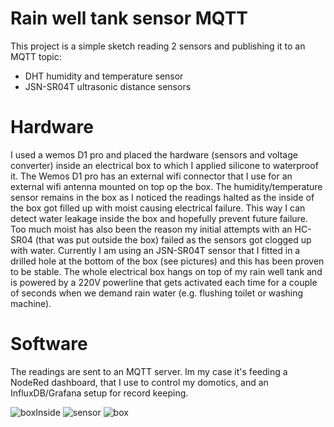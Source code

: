 # Rain well tank sensor MQTT
This project is a simple sketch reading 2 sensors and publishing it to an MQTT topic:
- DHT humidity and temperature sensor
- JSN-SR04T ultrasonic distance sensors

# Hardware
I used a wemos D1 pro and placed the hardware (sensors and voltage converter) inside an electrical box to which I applied silicone to waterproof it. The Wemos D1 pro has an external wifi connector that I use for an external wifi antenna mounted on top op the box.  The humidity/temperature sensor remains in the box as I noticed the readings halted as the inside of the box got filled up with moist causing electrical failure. This way I can detect water leakage inside the box and hopefully prevent future failure. Too much moist has also been the reason my initial attempts with an HC-SR04 (that was put outside the box) failed as the sensors got clogged up with water. Currently I am using an JSN-SR04T sensor that I fitted in a drilled hole at the bottom of the box (see pictures) and this has been proven to be stable. The whole electrical box hangs on top of my rain well tank and is powered by a 220V powerline that gets activated each time for a couple of seconds when we demand rain water (e.g. flushing toilet or washing machine).

# Software
The readings are sent to an MQTT server. Im my case it's feeding a NodeRed dashboard, that I use to control my domotics, and an InfluxDB/Grafana setup for record keeping.

![boxInside](https://i.ibb.co/YZ8cq1W/IMG-20190126-193104.jpg)
![sensor](https://i.ibb.co/jMdgYTL/IMG-20190125-WA0008.jpg)
![box](https://i.ibb.co/dJQ8yrK/IMG-20180911-191650.jpg)
